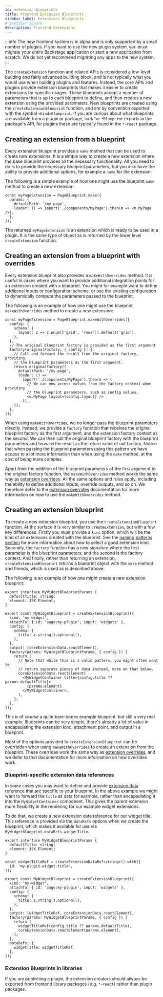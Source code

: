 ```yaml
---
id: extension-blueprints
title: Frontend Extension Blueprints
sidebar_label: Extensions Blueprints
# prettier-ignore
description: Frontend extensions
---
```


:::info
The new frontend system is in alpha and is only supported by a small number of plugins. If you want to use the new
plugin system, you must migrate your entire Backstage application or start a new application from scratch. We do not yet
recommend migrating any apps to the new system.
:::

The `createExtension` function and related APIs is considered a low-level building and fairly advanced building block, and is not typically what you would use when building plugins and features. Instead, the core APIs and plugins provide extension blueprints that makes it easier to create extensions for specific usages. These blueprints accept a number of parameters that is up to each blueprint to define, and then creates a new extension using the provided parameters. New blueprints are created using the `createExtensionBlueprint` function, and are by convention exported with the symbol `<Kind>Blueprint`. If you are curious about what blueprints are available from a plugin or package, look for `*Blueprint` exports in the package's API, for plugins these are typically found in the `*-react` package.

## Creating an extension from a blueprint

Every extension blueprint provides a `make` method that can be used to create new extensions. It is a simple way to create a new extension where the base blueprint provides all the necessary functionality. All you need to do is to provide the necessary blueprint parameters, but you also have the ability to provide additional options, for example a `name` for the extension.

The following is a simple example of how one might use the blueprint `make` method to create a new extension:

```tsx
const myPageExtension = PageBlueprint.make({
  params: {
    defaultPath: '/my-page',
    loader: () => import('./components/MyPage').then(m => <m.MyPage />),
  },
});
```

The returned `myPageExtension` is an extension which is ready to be used in a plugin. It is the same type of object as is returned by the lower level `createExtension` function.

## Creating an extension from a blueprint with overrides

Every extension blueprint also provides a `makeWithOverrides` method. It is useful in cases where you want to provide additional integration points for an extension created with a blueprint. You might for example want to define additional inputs or configuration schema, or use the existing configuration to dynamically compute the parameters passed to the blueprint.

The following is an example of how one might use the blueprint `makeWithOverrides` method to create a new extension:

```tsx
const myPageExtension = PageBlueprint.makeWithOverrides({
  config: {
    schema: {
      layout: z => z.enum(['grid', 'rows']).default('grid'),
    },
  },
  // The original blueprint factory is provided as the first argument
  factory(originalFactory, { config }) {
    // Call and forward the result from the original factory, providing
    // the blueprint parameters as the first argument.
    return originalFactory({
      defaultPath: '/my-page',
      loader: () =>
        import('./components/MyPage').then(m => (
          // We can now access values from the factory context when providing
          // the blueprint parameters, such as config values.
          <m.MyPage layout={config.layout} />
        )),
    });
  },
});
```

When using `makeWithOverrides`, we no longer pass the blueprint parameters directly. Instead, we provide a `factory` function that receives the original blueprint factory as the first argument, and the extension factory context as the second. We can then call the original blueprint factory with the blueprint parameters and forward the result as the return value of out factory. Notice that when passing the blueprint parameters using this pattern we have access to a lot more information than when using the `make` method, at the cost of being more complex.

Apart from the addition of the blueprint parameters of the first argument to the original factory function, the `makeWithOverrides` method works the same way as [extension overrides](./25-extension-overrides.md). All the same options and rules apply, including the ability to define additional inputs, override outputs, and so on. We therefore defer to the [extension overrides](./25-extension-overrides.md) documentation for more information on how to use the `makeWithOverrides` method.

## Creating an extension blueprint

To create a new extension blueprint, you use the `createExtensionBlueprint` function. At the surface it is very similar to `createExtension`, but with a few key differences. Firstly you must provide a `kind` option, which will be the kind of all extensions created with the blueprint. See the [naming patterns section](./50-naming-patterns.md) for more information about how to select a good extension kind. Secondly, the `factory` function has a new signature where the first parameter is the blueprint parameters, and the second is the factory context. And finally, rather than returning an extension, `createExtensionBlueprint` returns a blueprint object with the `make` method and friends, which is used as is described above.

The following is an example of how one might create a new extension blueprint:

```tsx
export interface MyWidgetBlueprintParams {
  defaultTitle: string;
  element: JSX.Element;
}

export const MyWidgetBlueprint = createExtensionBlueprint({
  kind: 'my-widget',
  attachTo: { id: 'page:my-plugin', input: 'widgets' },
  config: {
    schema: {
      title: z.string().optional(),
    },
  },
  output: [coreExtensionData.reactElement],
  factory(params: MyWidgetBlueprintParams, { config }) {
    return [
      // Note that while this is a valid pattern, you might often want to
      // return separate pieces of data instead, more on that below.
      coreExtensionData.reactElement(
        <MyWidgetContainer title={config.title ?? params.defaultTitle}>
          {params.element}
        </MyWidgetContainer>,
      ),
    ];
  },
});
```

This is of course a quite bare-bones example blueprint, but still a very real example. Blueprints can be very simple, there's already a lot of value in encapsulating the extension kind, attachment point, and output in a blueprint.

Most of the options provided to `createExtensionBlueprint` can be overridden when using `makeWithOverrides` to create an extension from the blueprint. These overrides work the same way as [extension overrides](./25-extension-overrides.md), and we defer to that documentation for more information on how overrides work.

### Blueprint-specific extension data references

In some cases you may want to define and provide [extension data reference](./20-extensions.md#extension-data-references) that are specific to your blueprint. In the above example we might want to forward the `title` as data for example, rather than encapsulating it into the `MyWidgetContainer` component. This gives the parent extension more flexibility in the rendering for our example widget extensions.

To do that, we create a new extension data reference for our widget title. This reference is provided via the `dataRefs` options when we create the blueprint, which makes it available for use via `MyWidgetBlueprint.dataRefs.widgetTitle`.

```tsx
export interface MyWidgetBlueprintParams {
  defaultTitle: string;
  element: JSX.Element;
}

const widgetTitleRef = createExtensionDataRef<string>().with({
  id: 'my-plugin.widget.title',
});

export const MyWidgetBlueprint = createExtensionBlueprint({
  kind: 'my-widget',
  attachTo: { id: 'page:my-plugin', input: 'widgets' },
  config: {
    schema: {
      title: z.string().optional(),
    },
  },
  output: [widgetTitleRef, coreExtensionData.reactElement],
  factory(params: MyWidgetBlueprintParams, { config }) {
    return [
      widgetTitleRef(config.title ?? params.defaultTitle),
      coreExtensionData.reactElement(params.element),
    ];
  },
  dataRefs: {
    widgetTitle: widgetTitleRef,
  },
});
```

### Extension Blueprints in libraries

If you are publishing a plugin, the extension creators should always be exported from frontend library packages (e.g. `*-react`) rather than plugin packages.
